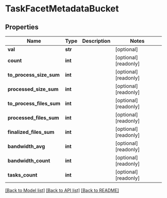 # TaskFacetMetadataBucket

## Properties
Name | Type | Description | Notes
------------ | ------------- | ------------- | -------------
**val** | **str** |  | [optional] 
**count** | **int** |  | [optional] [readonly] 
**to_process_size_sum** | **int** |  | [optional] [readonly] 
**processed_size_sum** | **int** |  | [optional] [readonly] 
**to_process_files_sum** | **int** |  | [optional] [readonly] 
**processed_files_sum** | **int** |  | [optional] [readonly] 
**finalized_files_sum** | **int** |  | [optional] [readonly] 
**bandwidth_avg** | **int** |  | [optional] [readonly] 
**bandwidth_count** | **int** |  | [optional] [readonly] 
**tasks_count** | **int** |  | [optional] [readonly] 

[[Back to Model list]](../README.md#documentation-for-models) [[Back to API list]](../README.md#documentation-for-api-endpoints) [[Back to README]](../README.md)


